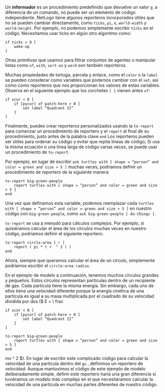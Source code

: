 ﻿Un **informador** es un procedimiento predefinido que devuelve un valor y, a diferencia de un comando, no puede ser un elemento de código independiente. NetLogo tiene algunos reporteros incorporados útiles que no se pueden cambiar directamente, como `ticks`, `pi`, `e`, `world-width` y `world-height`. Por ejemplo, no podemos simplemente escribir `ticks` en el código. Necesitamos usar ticks en algún otro algoritmo como:



```
if ticks > 9 [ 
	wake-up 
]
```


Otras primitivas que usamos para filtrar conjuntos de agentes o manipular listas como `of`, `with`, `sort-on` y `word` son también reporteros.

Muchas propiedades de tortuga, parcela y enlace, como el `color` o la `label` se pueden considerar como variables que podemos cambiar con el `set`, así como como reporteros que nos proporcionan los valores de estas variables. Observa en el siguiente ejemplo que los corchetes `[ ]` vienen antes `of`:



```
if xcor < 0 [ 
	if [pycor] of patch-here > 0 [ 
		set label “Quadrant II” 
	] 
]
```


Finalmente, puedes crear reporteros personalizados usando la `to-report` para comenzar un procedimiento de reportero y el `report` al final de su procedimiento, justo antes de la palabra clave `end` Los reporteros pueden ser útiles para ordenar su código y evitar que repita líneas de código; Si usa la misma ecuación o una línea larga de código varias veces, se puede usar un procedimiento de `to-report`.

Por ejemplo, en lugar de escribir `ask turtles with [ shape = “person” and color = green and size > 5 ]` muchas veces, podríamos definir un procedimiento de reportero de la siguiente manera:



```
to-report big-green-people 
	report turtles with [ shape = “person” and color = green and size > 5 ]
end
```


Una vez que definamos esta variable, podemos reemplazar cada `turtles with [ shape = “person” and color = green and size > 5 ]` en nuestro código con `big-green-people`, como `ask big-green-people [ do-things ]`.

`to-report` se usa a menudo para cálculos complejos. Por ejemplo, si quisiéramos calcular el área de los círculos muchas veces en nuestro código, podríamos definir el siguiente reportero:



```
to-report circle-area [ r ]
	report ( pi * ( r  ^ 2 ) )
end
```


Ahora, siempre que queramos calcular el área de un círculo, simplemente podríamos escribir el `circle-area radius`.

En el ejemplo de modelo a continuación, tenemos muchos círculos grandes y pequeños. Estos círculos representan partículas dentro de un recipiente de gas. Cada partícula tiene la misma energía. Sin embargo, cada uno de ellos tiene una velocidad diferente porque la energía cinética de una partícula es igual a su masa multiplicada por el cuadrado de su velocidad dividida por dos ($ E = \ frac 

```
if xcor < 0 [ 
	if [pycor] of patch-here > 0 [ 
		set label “Quadrant II” 
	] 
]
```
 

```
to-report big-green-people 
	report turtles with [ shape = “person” and color = green and size > 5 ]
end
```
 mv ^ 2 $). En lugar de escribir este complicado código para calcular la velocidad de una partícula dentro del `go` , definimos un reportero de *velocidad.* Aunque mantuvimos el código de este ejemplo de modelo deliberadamente simple, definir este reportero haría una gran diferencia si tuviéramos un modelo más complejo en el que necesitáramos calcular la velocidad de una partícula en muchas partes diferentes de nuestro código.